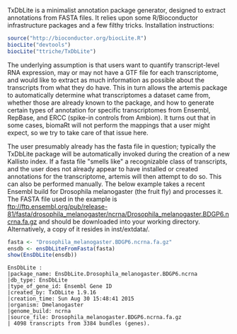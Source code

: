 TxDbLite is a minimalist annotation package generator, designed to extract annotations from FASTA files.  It relies upon some R/Bioconductor infrastructure packages and a few filthy tricks.  Installation instructions:  

```r
source("http://bioconductor.org/biocLite.R")
biocLite("devtools")
biocLite("ttriche/TxDbLite")
```

The underlying assumption is that users want to quantify transcript-level RNA expression, may or may not have a GTF file for each transcriptome, and would like to extract as much information as possible about the transcripts from what they do have.  This in turn allows the artemis package to automatically determine what transcriptomes a dataset came from, whether those are already known to the package, and how to generate certain types of annotation for specific transcriptomes from Ensembl, RepBase, and ERCC (spike-in controls from Ambion).  It turns out that in some cases, biomaRt will not perform the mappings that a user might expect, so we try to take care of that issue here.  

The user presumably already has the fasta file in question; typically the TxDbLite package will be automatically invoked during the creation of a new Kallisto index.  If a fasta file "smells like" a recognizable class of transcripts, and the user does not already appear to have installed or created annotations for the transcriptome, artemis will then attempt to do so.  This can also be performed manually. The below example takes a recent Ensembl build for Drosophila melanogaster (the fruit fly) and processes it. The FASTA file used in the example is  
ftp://ftp.ensembl.org/pub/release-81/fasta/drosophila_melanogaster/ncrna/Drosophila_melanogaster.BDGP6.ncrna.fa.gz and should be downloaded into your working directory.  Alternatively, a copy of it resides in inst/extdata/. 

```r 
fasta <- "Drosophila_melanogaster.BDGP6.ncrna.fa.gz"
ensdb <- ensDbLiteFromFasta(fasta)
show(EnsDbLite(ensdb))
```

```
EnsDbLite :
|package_name: EnsDbLite.Drosophila_melanogaster.BDGP6.ncrna
|db_type: EnsDbLite
|type_of_gene_id: Ensembl Gene ID
|created_by: TxDbLite 1.9.16
|creation_time: Sun Aug 30 15:48:41 2015
|organism: Dmelanogaster
|genome_build: ncrna
|source_file: Drosophila_melanogaster.BDGP6.ncrna.fa.gz
| 4098 transcripts from 3384 bundles (genes).
```
